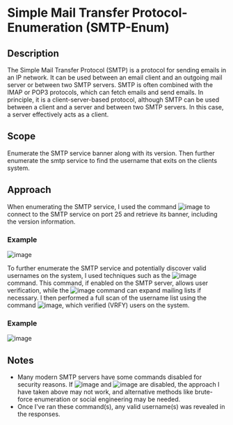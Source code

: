 # Simple Mail Transfer Protocol-Enumeration (SMTP-Enum)

## Description
 The Simple Mail Transfer Protocol (SMTP) is a protocol for sending emails in an IP network. It can be used between an email client and an outgoing mail server or between two SMTP servers. SMTP is often combined with the IMAP or POP3 protocols, which can fetch emails and send emails. In principle, it is a client-server-based protocol, although SMTP can be used between a client and a server and between two SMTP servers. In this case, a server effectively acts as a client.

## Scope
 Enumerate the SMTP service banner along with its version. Then further enumerate the smtp service to find the username that exits on the clients system.

## Approach
 When enumerating the SMTP service, I used the command ![image](https://github.com/user-attachments/assets/b4811e11-81b3-414c-a155-dc024b117b7c) to connect to the SMTP service on port 25 and retrieve its banner, including the version information.

 ### Example 
![image](https://github.com/user-attachments/assets/1444e32f-7ffa-445e-898c-6db66c9b172b)

 To further enumerate the SMTP service and potentially discover valid usernames on the system, I used techniques such as the ![image](https://github.com/user-attachments/assets/4c004366-75fa-443e-8475-e77197405c06)
 command. This command, if enabled on the SMTP server, allows user verification, while the ![image](https://github.com/user-attachments/assets/cae986f1-5e23-4db7-99f9-56f50f33e8a7) command can expand mailing lists if necessary. I then performed a full scan of the username list using the command ![image](https://github.com/user-attachments/assets/3ec1bd91-d717-40d5-b7f7-6e39632679b2), which verified (VRFY) users on the system.

 ### Example
![image](https://github.com/user-attachments/assets/45404145-bc5e-4c45-9b92-686843919094)

## Notes
- Many modern SMTP servers have some commands disabled for security reasons. If ![image](https://github.com/user-attachments/assets/4c004366-75fa-443e-8475-e77197405c06) and ![image](https://github.com/user-attachments/assets/cae986f1-5e23-4db7-99f9-56f50f33e8a7) are disabled, the approach I have taken above may not work, and alternative methods like brute-force enumeration or social engineering may be needed.
- Once I've ran these command(s), any valid username(s) was revealed in the responses.
